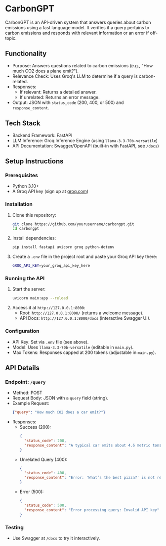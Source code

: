 # CarbonGPT

CarbonGPT is an API-driven system that answers queries about carbon emissions using a fast language model. It verifies if a query pertains to carbon emissions and responds with relevant information or an error if off-topic.

## Functionality

- Purpose: Answers questions related to carbon emissions (e.g., "How much CO2 does a plane emit?").
- Relevance Check: Uses Groq's LLM to determine if a query is carbon-related.
- Responses:
  - If relevant: Returns a detailed answer.
  - If unrelated: Returns an error message.
- Output: JSON with `status_code` (200, 400, or 500) and `response_content`.

## Tech Stack

- Backend Framework: FastAPI
- LLM Inference: Groq Inference Engine (using `llama-3.3-70b-versatile`)
- API Documentation: Swagger/OpenAPI (built-in with FastAPI, see `/docs`)

## Setup Instructions

### Prerequisites

- Python 3.10+
- A Groq API key (sign up at [groq.com](https://groq.com))

### Installation

1. Clone this repository:
   ```bash
   git clone https://github.com/yourusername/carbongpt.git
   cd carbongpt
   ```
2. Install dependencies:
   ```bash
   pip install fastapi uvicorn groq python-dotenv
   ```
3. Create a `.env` file in the project root and paste your Groq API key there:
   ```bash
   GROQ_API_KEY=your_groq_api_key_here
   ```

### Running the API

1. Start the server:
   ```bash
   uvicorn main:app --reload
   ```
2. Access it at `http://127.0.0.1:8000`:
   - Root: `http://127.0.0.1:8000/` (returns a welcome message).
   - API Docs: `http://127.0.0.1:8000/docs` (interactive Swagger UI).

### Configuration

- API Key: Set via `.env` file (see above).
- Model: Uses `llama-3.3-70b-versatile` (editable in `main.py`).
- Max Tokens: Responses capped at 200 tokens (adjustable in `main.py`).

## API Details

### Endpoint: `/query`

- Method: POST
- Request Body: JSON with a `query` field (string).
- Example Request:
   ```json
   {"query": "How much CO2 does a car emit?"}
   ```
- Responses:
  - Success (200):
    ```json
    {
      "status_code": 200,
      "response_content": "A typical car emits about 4.6 metric tons of CO2 per year."
    }
    ```
  - Unrelated Query (400):
    ```json
    {
      "status_code": 400,
      "response_content": "Error: 'What’s the best pizza?' is not related to carbon emissions."
    }
    ```
  - Error (500):
    ```json
    {
      "status_code": 500,
      "response_content": "Error processing query: Invalid API key"
    }
    ```

### Testing

- Use Swagger at `/docs` to try it interactively.
